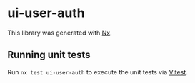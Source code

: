 # ui-user-auth

This library was generated with [Nx](https://nx.dev).

## Running unit tests

Run `nx test ui-user-auth` to execute the unit tests via [Vitest](https://vitest.dev/).
